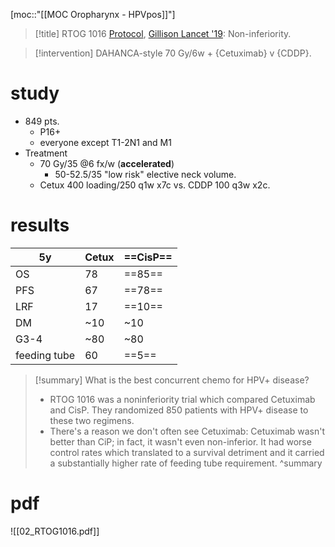 [moc::"[[MOC Oropharynx - HPVpos]]"]
>[!title]
> RTOG 1016 [Protocol](https://www.rtog.org/ClinicalTrials/ProtocolTable/StudyDetails.aspx?action=open%20File&FileID=8629), [Gillison Lancet '19](https://www.thelancet.com/journals/lancet/article/PIIS0140-6736(18)32779-X/fulltext): Non-inferiority. 

>[!intervention] 
> DAHANCA-style 70 Gy/6w + {Cetuximab} v {CDDP}.

# study
- 849 pts.
	- P16+
	- everyone except T1-2N1 and M1
- Treatment
	- 70 Gy/35 @6 fx/w (**accelerated**)
		- 50-52.5/35 "low risk" elective neck volume.
	- Cetux 400 loading/250 q1w x7c vs. CDDP 100 q3w x2c. 

# results
| 5y           | Cetux | ==CisP==   |
| ------------ | ----- | ------ |
| OS           | 78    | ==85== |
| PFS          | 67    | ==78== |
| LRF          | 17    | ==10== |
| DM           | ~10   | ~10    |
| G3-4         | ~80   | ~80    |
| feeding tube | 60    | ==5==  |

>[!summary] 
> What is the best concurrent chemo for HPV+ disease?
> - RTOG 1016 was a noninferiority trial which compared Cetuximab and CisP. They randomized 850 patients with HPV+ disease to these two regimens.
> - There's a reason we don't often see Cetuximab: Cetuximab wasn't better than CiP; in fact, it wasn't even non-inferior. It had worse control rates which translated to a survival detriment and it carried a substantially higher rate of feeding tube requirement. 
>^summary

# pdf
![[02_RTOG1016.pdf]]